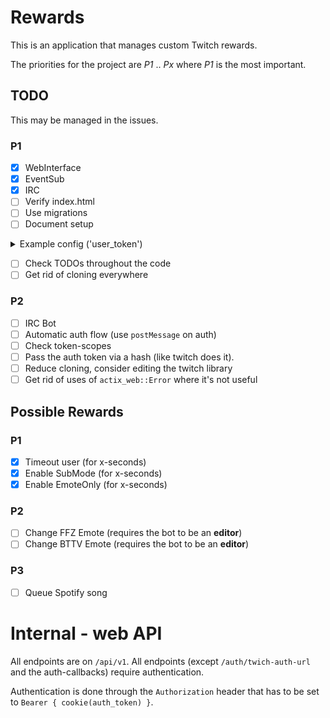 # Rewards

This is an application that manages custom Twitch rewards.

The priorities for the project are _P1_ .. _Px_ where _P1_ is the most important.

## TODO

This may be managed in the issues.

### P1

* [x] WebInterface
* [x] EventSub
* [x] IRC
* [ ] Verify index.html
* [ ] Use migrations  
* [ ] Document setup

<details>
<summary>Example config ('user_token')</summary>

```json5
{
    "type": "UserToken",
    "data": {
        "access_token": "MY_ACCESS_TOKEN",
        "refresh_token": "MY_REFRESH_TOKEN",
      // this is just new Date(timestamp).toISOString() okayge
        "created_at": "2021-05-24T15:04:47.000Z",
        "expires_at": "2021-05-24T19:25:51.000Z"
    }
  // scopes: Scope::ChatEdit,
  //         Scope::ChatRead,
  //         Scope::ChannelModerate,
  //         Scope::ModeratorManageAutoMod,
  //         Scope::ModerationRead,
  //         Scope::UserManageBlockedUsers,
  //         Scope::UserReadBlockedUsers,
  //         Scope::UserEditFollows,
  //         Scope::UserReadFollows,
  //         Scope::ChannelReadRedemptions,
  //         Scope::ChannelManageRedemptions,
  //         Scope::WhispersEdit,
  //         Scope::WhispersRead,
  //         Scope::ChannelEditCommercial,
  //         Scope::ChannelManageBroadcast,
}
```
</details>

* [ ] Check TODOs throughout the code
* [ ] Get rid of cloning everywhere

### P2
* [ ] IRC Bot
* [ ] Automatic auth flow (use `postMessage` on auth)
* [ ] Check token-scopes
* [ ] Pass the auth token via a hash (like twitch does it).
* [ ] Reduce cloning, consider editing the twitch library
* [ ] Get rid of uses of `actix_web::Error` where it's not useful

## Possible Rewards

### P1
* [x] Timeout user (for x-seconds)
* [x] Enable SubMode (for x-seconds)
* [x] Enable EmoteOnly (for x-seconds)
  
### P2
* [ ] Change FFZ Emote (requires the bot to be an **editor**)
* [ ] Change BTTV Emote (requires the bot to be an **editor**)
  
### P3
* [ ] Queue Spotify song

# Internal - web API

All endpoints are on `/api/v1`. All endpoints (except `/auth/twich-auth-url` and the auth-callbacks) require authentication.

Authentication is done through the `Authorization` header 
that has to be set to `Bearer { cookie(auth_token) }`.